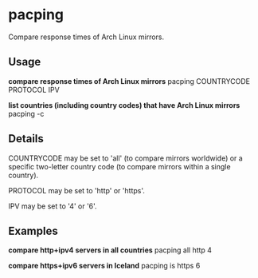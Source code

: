 # pacping

Compare response times of Arch Linux mirrors.

## Usage

**compare response times of Arch Linux mirrors**
pacping COUNTRYCODE PROTOCOL IPV

**list countries (including country codes) that have Arch Linux mirrors**
pacping -c

## Details

COUNTRYCODE may be set to 'all' (to compare mirrors worldwide) or a specific
two-letter country code (to compare mirrors within a single country).

PROTOCOL may be set to 'http' or 'https'.

IPV may be set to '4' or '6'.

## Examples

**compare http+ipv4 servers in all countries**
pacping all http 4

**compare https+ipv6 servers in Iceland**
pacping is https 6

